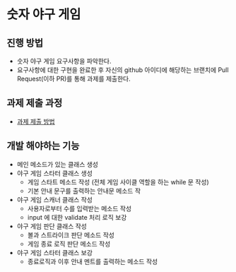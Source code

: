 # 숫자 야구 게임
## 진행 방법
* 숫자 야구 게임 요구사항을 파악한다.
* 요구사항에 대한 구현을 완료한 후 자신의 github 아이디에 해당하는 브랜치에 Pull Request(이하 PR)를 통해 과제를 제출한다.

## 과제 제출 과정
* [과제 제출 방법](https://github.com/next-step/nextstep-docs/tree/master/precourse)


## 개발 해야하는 기능
* 메인 메소드가 있는 클래스 생성
* 야구 게임 스타터 클래스 생성
   * 게임 스타트 메소드 작성 (전체 게임 사이클 역할을 하는 while 문 작성)
   * 기본 안내 문구를 출력하는 안내문 메소드 작
* 야구 게임 스캐너 클래스 작성
   * 사용자로부터 수를 입력받는 메소드 작성
   * input 에 대한 validate 처리 로직 보강
* 야구 게임 판단 클래스 작성
   * 볼과 스트라이크 판단 메소드 작성
   * 게임 종료 로직 판단 메소드 작성
* 야구 게임 스타터 클래스 보강
   * 종료로직과 이후 안내 멘트를 출력하는 메소드 작성